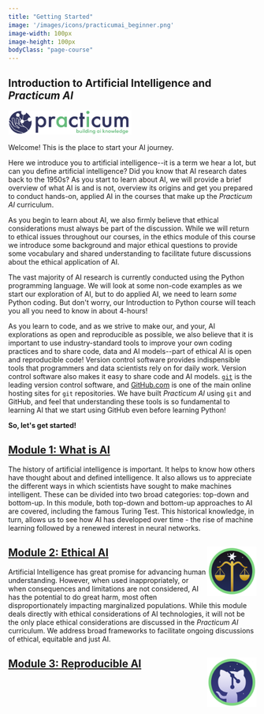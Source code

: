 ```yaml
---
title: "Getting Started"
image: '/images/icons/practicumai_beginner.png'
image-width: 100px
image-height: 100px
bodyClass: "page-course"
---
```


## Introduction to Artificial Intelligence and *Practicum AI*

[![Practicum AI Logo image](https://github.com/PracticumAI/practicumai.github.io/blob/main/images/logo/PracticumAI_logo_250x50.png?raw=true)](https://practicumai.org/)

Welcome! This is the place to start your AI journey.

Here we introduce you to artificial intelligence--it is a term we hear a lot, but can you define artificial intelligence? Did you know that AI research dates back to the 1950s? As you start to learn about AI, we will provide a brief overview of what AI is and is not, overview its origins and get you prepared to conduct hands-on, applied AI in the courses that make up the *Practicum AI* curriculum.

As you begin to learn about AI, we also firmly believe that ethical considerations must always be part of the discussion. While we will return to ethical issues throughout our courses, in the ethics module of this course we introduce some background and major ethical questions to provide some vocabulary and shared understanding to facilitate future discussions about the ethical application of AI.

The vast majority of AI research is currently conducted using the Python programming language. We will look at some non-code examples as we start our exploration of AI, but to do applied AI, we need to learn *some* Python coding. But don't worry, our Introduction to Python course will teach you all you need to know in about 4-hours!

As you learn to code, and as we strive to make our, and your, AI explorations as open and reproducible as possible, we also believe that it is important to use industry-standard tools to improve your own coding practices and to share code, data and AI models--part of ethical AI is open and reproducible code! Version control software provides indispensible tools that programmers and data scientists rely on for daily work. Version control software also makes it easy to share code and AI models. [`git`](https://git-scm.com/) is the leading version control software, and [GitHub.com](https://github.com/) is one of the main online hosting sites for `git` repositories. We have built *Practicum AI* using `git` and GitHub, and feel that understanding these tools is so fundamental to learning AI that we start using GitHub even before learning Python!

**So, let's get started!**

## [Module 1: What is AI](01_what_is_ai.md)

The history of artificial intelligence is important.  It helps to know how others have thought about and defined intelligence.  It also allows us to appreciate the different ways in which scientists have sought to make machines intelligent.  These can be divided into two broad categories: top-down and bottom-up.  In this module, both top-down and bottom-up approaches to AI are covered, including the famous Turing Test.  This historical knowledge, in turn, allows us to see how AI has developed over time - the rise of machine learning followed by a renewed interest in neural networks.

## [Module 2: Ethical AI](02_ethics.md)<img src='https://raw.githubusercontent.com/PracticumAI/practicumai.github.io/main/images/icons/practicumai_ethics.png?raw=true' alt='Practicum AI Ethics module icon' align='right' width='100'>

Artificial Intelligence has great promise for advancing human understanding. However, when used inappropriately, or when consequences and limitations are not considered, AI has the potential to do great harm, most often disproportionately impacting marginalized populations. While this module deals directly with ethical considerations of AI technologies, it will not be the only place ethical considerations are discussed in the *Practicum AI* curriculum. We address broad frameworks to facilitate ongoing discussions of ethical, equitable and just AI.

## [Module 3: Reproducible AI](03_git_reproducibility.md)<img src='https://raw.githubusercontent.com/PracticumAI/practicumai.github.io/main/images/icons/practicumai_git.png?raw=true' align='right' width=100>

